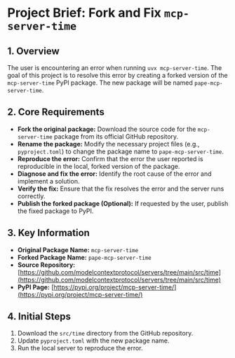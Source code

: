 # Project Brief: Fork and Fix `mcp-server-time`

## 1. Overview

The user is encountering an error when running `uvx mcp-server-time`. The goal of this project is to resolve this error by creating a forked version of the `mcp-server-time` PyPI package. The new package will be named `pape-mcp-server-time`.

## 2. Core Requirements

- **Fork the original package:** Download the source code for the `mcp-server-time` package from its official GitHub repository.
- **Rename the package:** Modify the necessary project files (e.g., `pyproject.toml`) to change the package name to `pape-mcp-server-time`.
- **Reproduce the error:** Confirm that the error the user reported is reproducible in the local, forked version of the package.
- **Diagnose and fix the error:** Identify the root cause of the error and implement a solution.
- **Verify the fix:** Ensure that the fix resolves the error and the server runs correctly.
- **Publish the forked package (Optional):** If requested by the user, publish the fixed package to PyPI.

## 3. Key Information

- **Original Package Name:** `mcp-server-time`
- **Forked Package Name:** `pape-mcp-server-time`
- **Source Repository:** [https://github.com/modelcontextprotocol/servers/tree/main/src/time](https://github.com/modelcontextprotocol/servers/tree/main/src/time)
- **PyPI Page:** [https://pypi.org/project/mcp-server-time/](https://pypi.org/project/mcp-server-time/)

## 4. Initial Steps

1. Download the `src/time` directory from the GitHub repository.
2. Update `pyproject.toml` with the new package name.
3. Run the local server to reproduce the error.

